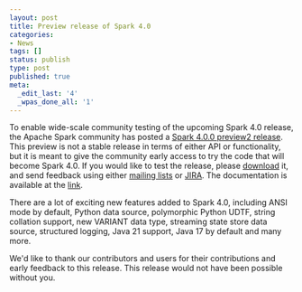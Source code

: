 ```yaml
---
layout: post
title: Preview release of Spark 4.0
categories:
- News
tags: []
status: publish
type: post
published: true
meta:
  _edit_last: '4'
  _wpas_done_all: '1'
---
```

To enable wide-scale community testing of the upcoming Spark 4.0 release, the Apache Spark community has posted a
<a href="https://archive.apache.org/dist/spark/spark-4.0.0-preview2/">Spark 4.0.0 preview2 release</a>.
This preview is not a stable release in terms of either API or functionality, but it is meant to give the community early
access to try the code that will become Spark 4.0. If you would like to test the release,
please <a href="https://archive.apache.org/dist/spark/spark-4.0.0-preview2">download</a> it, and send feedback using either
<a href="https://spark.apache.org/community.html">mailing lists</a> or
<a href="https://issues.apache.org/jira/browse/SPARK/?selectedTab=com.atlassian.jira.jira-projects-plugin:summary-panel">JIRA</a>.
The documentation is available at the <a href="https://spark.apache.org/docs/4.0.0-preview2/">link</a>.

There are a lot of exciting new features added to Spark 4.0, including ANSI mode by default, Python data source, polymorphic
Python UDTF, string collation support, new VARIANT data type, streaming state store data source, structured logging, Java 21 support, Java 17 by default
and many more.

We'd like to thank our contributors and users for their contributions and early feedback to this release. This release would not have
been possible without you.
